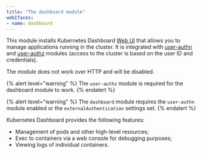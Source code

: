 ```yaml
---
title: "The dashboard module"
webIfaces:
- name: dashboard
---
```


This module installs Kubernetes Dashboard [Web UI](https://github.com/kubernetes/dashboard) that allows you to manage applications running in the cluster. It is integrated with [user-authn](../../modules/150-user-authn/) and [user-authz](../../modules/140-user-authz/) modules (access to the cluster is based on the user ID and credentials).

The module does not work over HTTP and will be disabled.

{% alert level="warning" %}
The `user-authz` module is required for the dashboard module to work.
{% endalert %}

{% alert level="warning" %}
The `dashboard` module requires the `user-authn` module enabled or the `externalAuthentication` settings set.
{% endalert %}

Kubernetes Dashboard provides the following features:

- Management of pods and other high-level resources;
- Exec to containers via a web console for debugging purposes;
- Viewing logs of individual containers.
